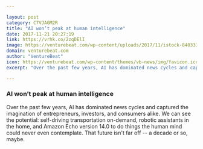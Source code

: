```yaml
---

layout: post
category: C7VJAGM2R
title: "AI won’t peak at human intelligence"
date: 2017-11-21 20:27:19
link: https://vrhk.co/2zqDElI
image: https://venturebeat.com/wp-content/uploads/2017/11/istock-840333536-e1511283523442.jpg?fit=780%2C585&strip=all
domain: venturebeat.com
author: "VentureBeat"
icon: https://venturebeat.com/wp-content/themes/vb-news/img/favicon.ico
excerpt: "Over the past few years, AI has dominated news cycles and captured the imagination of entrepreneurs, investors, and consumers alike. We can see the potential: self-driving transportation on-demand, robotic assistants in the home, and Amazon Echo version 14.0 to do things the human mind could never even contemplate. That future isn't far off -- a decade or so, maybe."

---
```


### AI won’t peak at human intelligence

Over the past few years, AI has dominated news cycles and captured the imagination of entrepreneurs, investors, and consumers alike. We can see the potential: self-driving transportation on-demand, robotic assistants in the home, and Amazon Echo version 14.0 to do things the human mind could never even contemplate. That future isn't far off -- a decade or so, maybe.